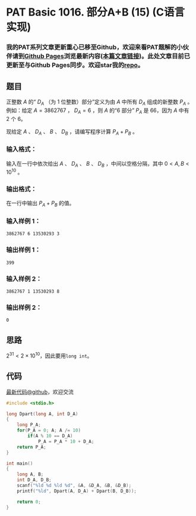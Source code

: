 # PAT Basic 1016. 部分A+B (15) (C语言实现)

### 我的PAT系列文章更新重心已移至Github，欢迎来看PAT题解的小伙伴请到[Github Pages](https://oliverlew.github.io/PAT)浏览最新内容([本篇文章链接](https://oliverlew.github.io/PAT/Basic/1016.html))。此处文章目前已更新至与Github Pages同步。欢迎star我的[repo](https://github.com/OliverLew/PAT)。

## 题目

正整数 $A$ 的“ $D_A$ （为 1 位整数）部分”定义为由 $A$ 中所有 $D_A$ 组成的新整数 $P_A$ 。例如：给定 $A =
3862767$ ， $D_A = 6$ ，则 $A$ 的“6 部分” $P_A$ 是 66，因为 $A$ 中有 2 个 6。

现给定 $A$ 、 $D_A$ 、 $B$ 、 $D_B$ ，请编写程序计算 $P_A + P_B$ 。

### 输入格式：

输入在一行中依次给出 $A$ 、 $D_A$ 、 $B$ 、 $D_B$ ，中间以空格分隔，其中 $0 < A, B < 10^{10}$ 。

### 输出格式：

在一行中输出 $P_A + P_B$ 的值。

### 输入样例 1：

    
    
    3862767 6 13530293 3
    

### 输出样例 1：

    
    
    399
    

### 输入样例 2：

    
    
    3862767 1 13530293 8
    

### 输出样例 2：

    
    
    0
    



## 思路


$2^{31} \lt 2\times 10^{10}$，因此要用`long int`。

## 代码

[最新代码@github](https://github.com/OliverLew/PAT/blob/master/PATBasic/1016.c)，欢迎交流
```c
#include <stdio.h>

long Dpart(long A, int D_A)
{
    long P_A;
    for(P_A = 0; A; A /= 10)
        if(A % 10 == D_A)
            P_A = P_A * 10 + D_A;
    return P_A;
}

int main()
{
    long A, B;
    int D_A, D_B;
    scanf("%ld %d %ld %d", &A, &D_A, &B, &D_B);
    printf("%ld", Dpart(A, D_A) + Dpart(B, D_B));

    return 0;
}
```